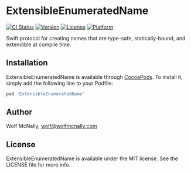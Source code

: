 # ExtensibleEnumeratedName

[![CI Status](https://img.shields.io/travis/wolfmcnally/ExtensibleEnumeratedName.svg?style=flat)](https://travis-ci.org/wolfmcnally/ExtensibleEnumeratedName)
[![Version](https://img.shields.io/cocoapods/v/ExtensibleEnumeratedName.svg?style=flat)](https://cocoapods.org/pods/ExtensibleEnumeratedName)
[![License](https://img.shields.io/cocoapods/l/ExtensibleEnumeratedName.svg?style=flat)](https://cocoapods.org/pods/ExtensibleEnumeratedName)
[![Platform](https://img.shields.io/cocoapods/p/ExtensibleEnumeratedName.svg?style=flat)](https://cocoapods.org/pods/ExtensibleEnumeratedName)

Swift protocol for creating names that are type-safe, statically-bound, and extendible at compile time.

## Installation

ExtensibleEnumeratedName is available through [CocoaPods](https://cocoapods.org). To install
it, simply add the following line to your Podfile:

```ruby
pod 'ExtensibleEnumeratedName'
```

## Author

Wolf McNally, wolf@wolfmcnally.com

## License

ExtensibleEnumeratedName is available under the MIT license. See the LICENSE file for more info.
